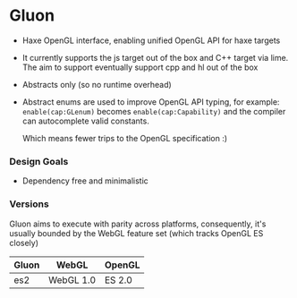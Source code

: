 # Gluon
- Haxe OpenGL interface, enabling unified OpenGL API for haxe targets
- It currently supports the js target out of the box and C++ target via lime. The aim to support eventually support cpp and hl out of the box
- Abstracts only (so no runtime overhead)
- Abstract enums are used to improve OpenGL API typing, for example:
	`enable(cap:GLenum)`
	becomes
	`enable(cap:Capability)`
	and the compiler can autocomplete valid constants.

	Which means fewer trips to the OpenGL specification :)

### Design Goals
- Dependency free and minimalistic

### Versions
Gluon aims to execute with parity across platforms, consequently, it's usually bounded by the WebGL feature set (which tracks OpenGL ES closely)

| Gluon     | WebGL     | OpenGL |
|-----------|-----------|--------|
| es2       | WebGL 1.0 | ES 2.0 |
